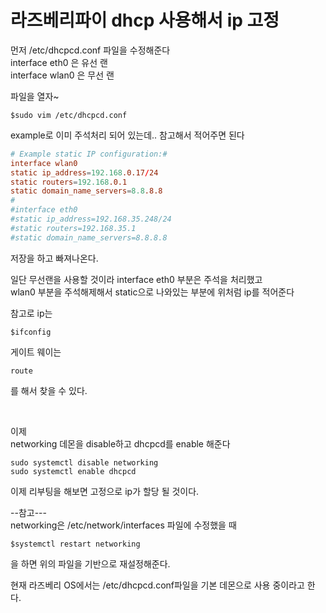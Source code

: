 # 라즈베리파이 dhcp 사용해서 ip 고정

먼저 /etc/dhcpcd.conf 파일을 수정해준다  
interface eth0 은 유선 랜  
interface wlan0 은 무선 랜  

파일을 열자~
```shell
$sudo vim /etc/dhcpcd.conf
```

example로 이미 주석처리 되어 있는데.. 참고해서 적어주면 된다
```conf
# Example static IP configuration:#
interface wlan0
static ip_address=192.168.0.17/24
static routers=192.168.0.1
static domain_name_servers=8.8.8.8
#
#interface eth0
#static ip_address=192.168.35.248/24
#static routers=192.168.35.1
#static domain_name_servers=8.8.8.8    
```
저장을 하고 빠져나온다.  

일단 무선랜을 사용할 것이라 interface eth0 부분은 주석을 처리했고     
wlan0 부분을 주석해제해서 static으로 나와있는 부분에 위처럼 ip를 적어준다

참고로 ip는 
```shell
$ifconfig
```
게이트 웨이는 
```shell
route
```
를 해서 찾을 수 있다.

<br>

이제  
networking 데몬을 disable하고 dhcpcd를 enable 해준다


```
sudo systemctl disable networking
sudo systemctl enable dhcpcd
```

이제 리부팅을 해보면 고정으로 ip가 할당 될 것이다.

--참고---  
networking은 /etc/network/interfaces 파일에 수정했을 때   
```
$systemctl restart networking 
```
을 하면 위의 파일을 기반으로 재설정해준다.  

현재 라즈베리 OS에서는 /etc/dhcpcd.conf파일을 기본 데몬으로 사용 중이라고 한다.
